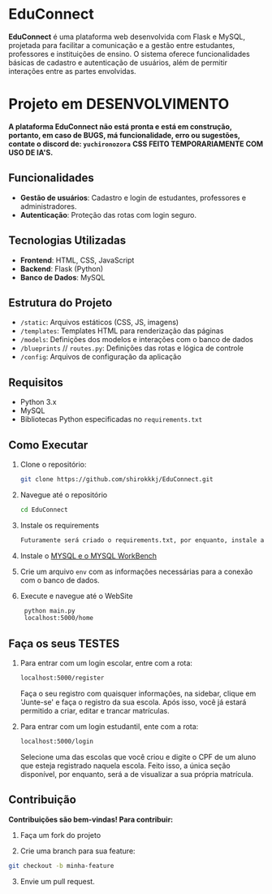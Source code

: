 # EduConnect

**EduConnect** é uma plataforma web desenvolvida com Flask e MySQL, projetada para facilitar a comunicação e a gestão entre estudantes, professores e instituições de ensino. O sistema oferece funcionalidades básicas de cadastro e autenticação de usuários, além de permitir interações entre as partes envolvidas.

# Projeto em DESENVOLVIMENTO
**A plataforma EduConnect não está pronta e está em construção, portanto, em caso de BUGS, má funcionalidade, erro ou sugestões, contate o discord de: `yuchironozora`** **CSS FEITO TEMPORARIAMENTE COM USO DE IA'S.**

## Funcionalidades

- **Gestão de usuários**: Cadastro e login de estudantes, professores e administradores.
- **Autenticação**: Proteção das rotas com login seguro.

## Tecnologias Utilizadas

- **Frontend**: HTML, CSS, JavaScript
- **Backend**: Flask (Python)
- **Banco de Dados**: MySQL

## Estrutura do Projeto

- `/static`: Arquivos estáticos (CSS, JS, imagens)
- `/templates`: Templates HTML para renderização das páginas
- `/models`: Definições dos modelos e interações com o banco de dados
- `/blueprints` // `routes.py`: Definições das rotas e lógica de controle
- `/config`: Arquivos de configuração da aplicação

## Requisitos

- Python 3.x
- MySQL
- Bibliotecas Python especificadas no `requirements.txt`

## Como Executar

1. Clone o repositório:
   ```bash
   git clone https://github.com/shirokkkj/EduConnect.git
   ```
2. Navegue até o repositório
   ```bash
   cd EduConnect
   ```
3. Instale os requirements
   ```bash
   Futuramente será criado o requirements.txt, por enquanto, instale as dependências do projeto por necessidade...
   ```

4. Instale o [MYSQL e o MYSQL WorkBench](https://dev.mysql.com/downloads/installer/)


5. Crie um arquivo ``env`` com as informações necessárias para a conexão com o banco de dados.

6. Execute e navegue até o WebSite
     ```bash
      python main.py
      localhost:5000/home
    ```

## Faça os seus TESTES
1. Para entrar com um login escolar, entre com a rota:
   ```bash
   localhost:5000/register
   ```
   Faça o seu registro com quaisquer informações, na sidebar, clique em 'Junte-se' e faça o registro da sua escola. Após isso, você já estará permitido a criar, editar e trancar matrículas.

2. Para entrar com um login estudantil, ente com a rota:
   ```bash
   localhost:5000/login
   ```
   Selecione uma das escolas que você criou e digite o CPF de um aluno que esteja registrado naquela escola. Feito isso, a única seção disponível, por enquanto, será a de visualizar a sua própria matrícula.
   


## Contribuição
**Contribuições são bem-vindas! Para contribuir:**

1. Faça um fork do projeto

2. Crie uma branch para sua feature:

```bash
git checkout -b minha-feature
```
3. Envie um pull request.
